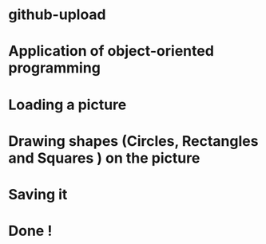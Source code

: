 # github-upload
# Application of object-oriented programming
# Loading a picture
# Drawing shapes (Circles, Rectangles and Squares ) on the picture
# Saving it
# Done !
